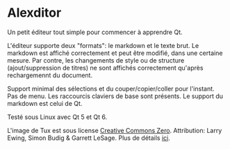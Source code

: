 # Alexditor
Un petit éditeur tout simple pour commencer à apprendre Qt.

L'éditeur supporte deux "formats": le markdown et le texte brut. Le markdown est affiché correctement et peut être modifié, dans une certaine mesure. Par contre, les changements de style ou de structure (ajout/suppression de titres) ne sont affichés correctement qu'après rechargemennt du document.

Support minimal des sélections et du couper/copier/coller pour l'instant. Pas de menu. Les raccourcis claviers de base sont présents. Le support du markdown est celui de Qt. 

Testé sous Linux avec Qt 5 et Qt 6.

L'image de Tux est sous license [Creative Commons Zero](https://creativecommons.org/publicdomain/zero/1.0/deed.en). Attribution: Larry Ewing, Simon Budig & Garrett LeSage. Plus de détails [ici](https://fr.wikipedia.org/wiki/Linux#/media/Fichier:Tux.svg). 
